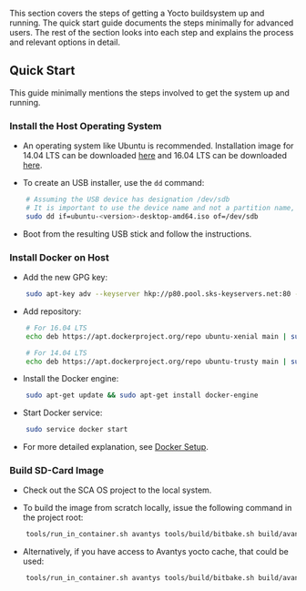 This section covers the steps of getting a Yocto buildsystem up and running. The quick start guide documents the steps minimally for advanced users. The rest of the section looks into each step and explains the process and relevant options in detail.

## Quick Start

This guide minimally mentions the steps involved to get the system up and running.

### Install the Host Operating System

* An operating system like Ubuntu is recommended. Installation image for 14.04 LTS can be downloaded [here](http://releases.ubuntu.com/trusty/ubuntu-14.04.5-desktop-amd64.iso) and 16.04 LTS can be downloaded [here](http://releases.ubuntu.com/16.04.1/ubuntu-16.04.1-desktop-amd64.iso).

* To create an USB installer, use the ```dd``` command:

```bash
    # Assuming the USB device has designation /dev/sdb
    # It is important to use the device name and not a partition name, e.g., /dev/sdb1
    sudo dd if=ubuntu-<version>-desktop-amd64.iso of=/dev/sdb
```

* Boot from the resulting USB stick and follow the instructions.

### Install Docker on Host

* Add the new GPG key:

```bash
    sudo apt-key adv --keyserver hkp://p80.pool.sks-keyservers.net:80 --recv-keys 58118E89F3A912897C070ADBF76221572C52609D
```

* Add repository:

```bash
    # For 16.04 LTS
    echo deb https://apt.dockerproject.org/repo ubuntu-xenial main | sudo tee /etc/apt/sources.list.d/docker.list

    # For 14.04 LTS
    echo deb https://apt.dockerproject.org/repo ubuntu-trusty main | sudo tee /etc/apt/sources.list.d/docker.list
```

* Install the Docker engine:

```bash
    sudo apt-get update && sudo apt-get install docker-engine
```

* Start Docker service:

```bash
    sudo service docker start
```

* For more detailed explanation, see [Docker Setup](../refmat/index.md).

### Build SD-Card Image

* Check out the SCA OS project to the local system.

* To build the image from scratch locally, issue the following command in the project root:

```bash
    tools/run_in_container.sh avantys tools/build/bitbake.sh build/avantys/ none core-image-minimal
```

* Alternatively, if you have access to Avantys yocto cache, that could be used:

```bash
    tools/run_in_container.sh avantys tools/build/bitbake.sh build/avantys/ nas.pb.avantys.de:/nas/data/Projekte/SCA/yocto core-image-minimal
```





<!-- # Development Host
## Section 1
### Installing Ubuntu 16.04

* Boot into Ubuntu DVD or bootable USB drive which contains Ubuntu iso files.
* You should be able to see a welcome screen,then select the preferred language and select "Install Ubuntu" option.
* Make sure you have enough space on your computer to install Ubuntu.
* Select Download updates while installing and Install this third-party software now.
* Stay connected to the internet so you can get the latest updates while you install Ubuntu.
* Allocate drive space as preferred.
* Begin installation.
* Select your location and preferred keyboard layout.
* Enter your login and password details.

## Section 2
### Setting up docker

* [Docker Setup](../refmat/index.md) -->
